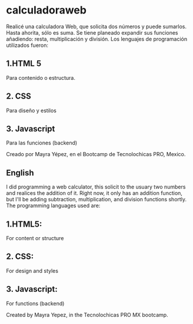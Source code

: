 # calculadoraweb
Realicé una calculadora Web, que solicita dos números y puede sumarlos. Hasta ahorita, sólo es suma. Se tiene planeado expandir sus funciones añadiendo: resta, multiplicación y división. Los lenguajes de programación utilizados fueron: 
##  1.HTML 5
Para contenido o estructura. 
## 2. CSS
Para diseño y estilos 
## 3. Javascript 
Para las funciones (backend)

Creado por Mayra Yépez, en el Bootcamp de Tecnolochicas PRO, Mexico.


## English
I did programming a web calculator, this solicit to the usuary two numbers and realices the addition of it. Right now, it only has an addition function, but I'll be adding subtraction, multiplication, and division functions shortly.
The programming languages used are: 
## 1.HTML5:
For content or structure

## 2. CSS:
For design and styles

## 3. Javascript:
For functions (backend)

Created by Mayra Yepez, in the Tecnolochicas PRO MX bootcamp. 

